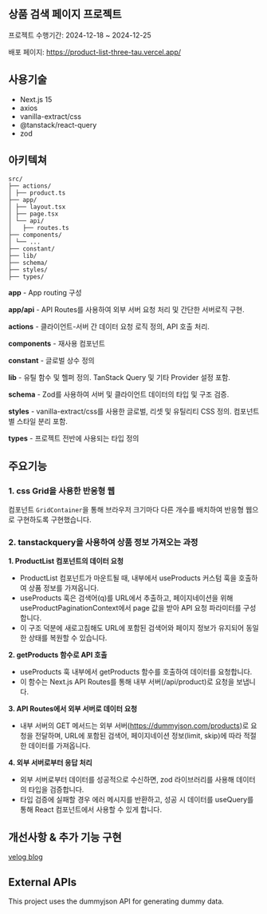 ## 상품 검색 페이지 프로젝트

프로젝트 수행기간: 2024-12-18 ~ 2024-12-25

배포 페이지: https://product-list-three-tau.vercel.app/

## 사용기술

- Next.js 15
- axios
- vanilla-extract/css
- @tanstack/react-query
- zod

## 아키텍쳐

```
src/
├── actions/
│ ├── product.ts
├── app/
│ ├── layout.tsx
│ ├── page.tsx
│ └── api/
│   ├── routes.ts
├── components/
│ └── ...
├── constant/
├── lib/
├── schema/
├── styles/
├── types/
```

**app** - App routing 구성

**app/api** - API Routes를 사용하여 외부 서버 요청 처리 및 간단한 서버로직 구현.

**actions** - 클라이언트-서버 간 데이터 요청 로직 정의, API 호출 처리.

**components** - 재사용 컴포넌트

**constant** - 글로벌 상수 정의

**lib** - 유틸 함수 및 헬퍼 정의. TanStack Query 및 기타 Provider 설정 포함.

**schema** - Zod를 사용하여 서버 및 클라이언트 데이터의 타입 및 구조 검증.

**styles** - vanilla-extract/css를 사용한 글로벌, 리셋 및 유틸리티 CSS 정의. 컴포넌트 별 스타일 분리 포함.

**types** - 프로젝트 전반에 사용되는 타입 정의

## 주요기능

### 1. css Grid을 사용한 반응형 웹

컴포넌트 `GridContainer`을 통해 브라우저 크기마다 다른 개수를 배치하여 반응형 웹으로 구현하도록 구현했습니다.

### 2. tanstackquery을 사용하여 상품 정보 가져오는 과정

**1. ProductList 컴포넌트의 데이터 요청**

- ProductList 컴포넌트가 마운트될 때, 내부에서 useProducts 커스텀 훅을 호출하여 상품 정보를 가져옵니다.
- useProducts 훅은 검색어(q)를 URL에서 추출하고, 페이지네이션을 위해 useProductPaginationContext에서 page 값을 받아 API 요청 파라미터를 구성합니다.
- 이 구조 덕분에 새로고침해도 URL에 포함된 검색어와 페이지 정보가 유지되어 동일한 상태를 복원할 수 있습니다.

**2. getProducts 함수로 API 호출**

- useProducts 훅 내부에서 getProducts 함수를 호출하여 데이터를 요청합니다.
- 이 함수는 Next.js API Routes를 통해 내부 서버(/api/product)로 요청을 보냅니다.

**3. API Routes에서 외부 서버로 데이터 요청**

- 내부 서버의 GET 메서드는 외부 서버(https://dummyjson.com/products)로 요청을 전달하며, URL에 포함된 검색어, 페이지네이션 정보(limit, skip)에 따라 적절한 데이터를 가져옵니다.

**4. 외부 서버로부터 응답 처리**

- 외부 서버로부터 데이터를 성공적으로 수신하면, zod 라이브러리를 사용해 데이터의 타입을 검증합니다.
- 타입 검증에 실패할 경우 에러 메시지를 반환하고, 성공 시 데이터를 useQuery를 통해 React 컴포넌트에서 사용할 수 있게 합니다.

## 개선사항 & 추가 기능 구현

[velog blog](https://velog.io/@soll/%EB%AA%A8%EB%B0%94%EC%9D%BC-%EC%B9%9C%ED%99%94%EC%A0%81-%ED%99%94%EB%A9%B4-%EC%88%98%EC%A0%95)

## External APIs

This project uses the dummyjson API for generating dummy data.
